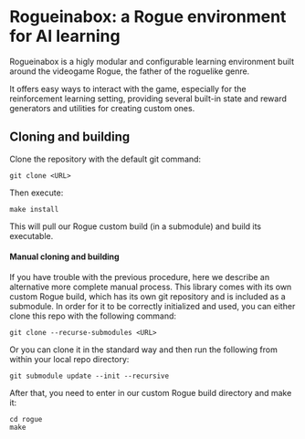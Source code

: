 # Rogueinabox: a Rogue environment for AI learning

  Rogueinabox is a higly modular and configurable learning environment built around the videogame Rogue,
  the father of the roguelike genre.
  
  It offers easy ways to interact with the game, especially for the reinforcement learning setting,
  providing several built-in state and reward generators and utilities for creating custom ones. 


## Cloning and building

  Clone the repository with the default git command:
  ```console
  git clone <URL>
  ```
  
  Then execute:
  ```console
  make install
  ```
  
  This will pull our Rogue custom build (in a submodule) and build its executable.
  
#### Manual cloning and building

  If you have trouble with the previous procedure,
  here we describe an alternative more complete manual process.
  This library comes with its own custom Rogue build,
  which has its own git repository and is included as a submodule.
  In order for it to be correctly initialized and used, you can either clone this repo
  with the following command:
  ```console
  git clone --recurse-submodules <URL>
  ```

  Or you can clone it in the standard way and then run the following
  from within your local repo directory:
  ```console
  git submodule update --init --recursive
  ```
  
  After that, you need to enter in our custom Rogue build directory and make it:
  ```console
  cd rogue
  make
  ```
